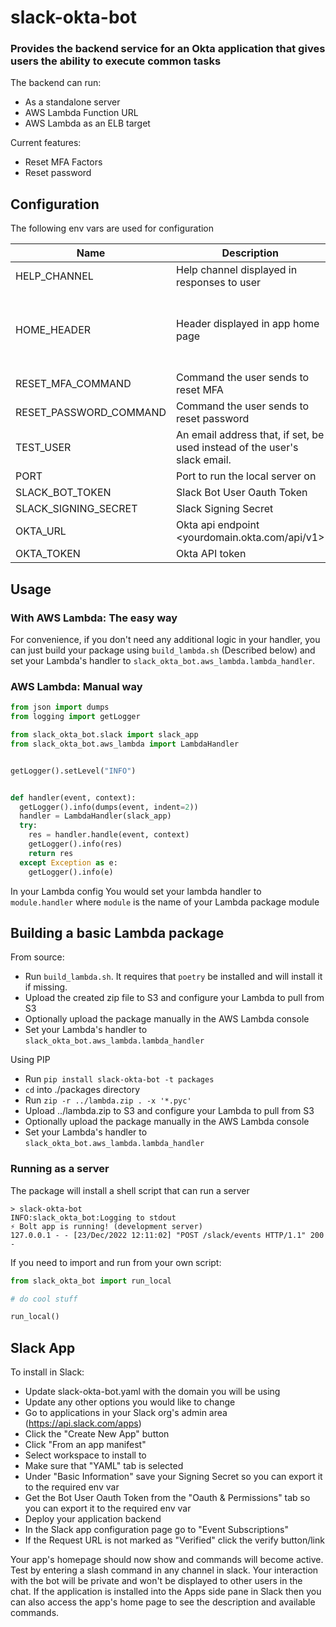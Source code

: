 # slack-okta-bot

### Provides the backend service for an Okta application that gives users the ability to execute common tasks
The backend can run:
* As a standalone server
* AWS Lambda Function URL
* AWS Lambda as an ELB target

Current features:
* Reset MFA Factors
* Reset password

## Configuration
The following env vars are used for configuration

| Name                   | Description                                                               | Required | Default                                              |   |
|------------------------|---------------------------------------------------------------------------|----------|------------------------------------------------------|---|
| HELP_CHANNEL           | Help channel displayed in responses to user                               | no       | #devops-help                                         |   |
| HOME_HEADER            | Header displayed in app home page                                         | no       | :gear: Get help with common DevOps Okta tasks :gear: |   |
| RESET_MFA_COMMAND      | Command the user sends to reset MFA                                       | no       | /reset-mfa                                           |   |
| RESET_PASSWORD_COMMAND | Command the user sends to reset password                                  | no       | /reset-password                                      |   |
| TEST_USER              | An email address that, if set, be used instead of the user's slack email. | no       |                                                      |   |
| PORT                   | Port to run the local server on                                           | no       | 3000                                                 |   |
| SLACK_BOT_TOKEN        | Slack Bot User Oauth Token                                                | yes      |                                                      |   |
| SLACK_SIGNING_SECRET   | Slack Signing Secret                                                      | yes      |                                                      |   |
| OKTA_URL               | Okta api endpoint <yourdomain.okta.com/api/v1>                            | yes      |                                                      |   |
| OKTA_TOKEN             | Okta API token                                                            | yes      |                                                      |   |



## Usage

### With AWS Lambda: The easy way
For convenience, if you don't need any additional logic in your handler, you can just
build your package using `build_lambda.sh` (Described below) and set your Lambda's handler to `slack_okta_bot.aws_lambda.lambda_handler`.



### AWS Lambda: Manual way
```python
from json import dumps
from logging import getLogger

from slack_okta_bot.slack import slack_app
from slack_okta_bot.aws_lambda import LambdaHandler


getLogger().setLevel("INFO")


def handler(event, context):
  getLogger().info(dumps(event, indent=2))
  handler = LambdaHandler(slack_app)
  try:
    res = handler.handle(event, context)
    getLogger().info(res)
    return res
  except Exception as e:
    getLogger().info(e)
```

In your Lambda config You would set your lambda handler to `module.handler` where `module` is the name of your Lambda package module


## Building a basic Lambda package

From source:
* Run `build_lambda.sh`. It requires that `poetry` be installed and will install it if missing.
* Upload the created zip file to S3 and configure your Lambda to pull from S3
* Optionally upload the package manually in the AWS Lambda console
* Set your Lambda's handler to `slack_okta_bot.aws_lambda.lambda_handler`

Using PIP
* Run `pip install slack-okta-bot -t packages`
* `cd` into ./packages directory
* Run `zip -r ../lambda.zip . -x '*.pyc'`
* Upload ../lambda.zip to S3 and configure your Lambda to pull from S3
* Optionally upload the package manually in the AWS Lambda console
* Set your Lambda's handler to `slack_okta_bot.aws_lambda.lambda_handler`


### Running as a server
The package will install a shell script that can run a server

```
> slack-okta-bot
INFO:slack_okta_bot:Logging to stdout
⚡️ Bolt app is running! (development server)
127.0.0.1 - - [23/Dec/2022 12:11:02] "POST /slack/events HTTP/1.1" 200 -
```

If you need to import and run from your own script:

```python
from slack_okta_bot import run_local

# do cool stuff

run_local()

```

## Slack App
To install in Slack:

* Update slack-okta-bot.yaml with the domain you will be using
* Update any other options you would like to change
* Go to applications in your Slack org's admin area (https://api.slack.com/apps)
* Click the "Create New App" button
* Click "From an app manifest"
* Select workspace to install to
* Make sure that "YAML" tab is selected
* Under "Basic Information" save your Signing Secret so you can export it to the required env var
* Get the Bot User Oauth Token from the "Oauth & Permissions" tab so you can export it to the required env var
* Deploy your application backend
* In the Slack app configuration page go to "Event Subscriptions"
* If the Request URL is not marked as "Verified" click the verify button/link

Your app's homepage should now show and commands will become active. Test by entering a slash command in any channel in slack. Your interaction with the bot will be private and won't be displayed to other users in the chat. If the application is installed into the Apps side pane in Slack then you can also access the app's home page to see the description and available commands.
